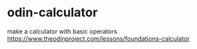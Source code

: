 # odin-calculator
make a calculator with basic operators 
https://www.theodinproject.com/lessons/foundations-calculator
